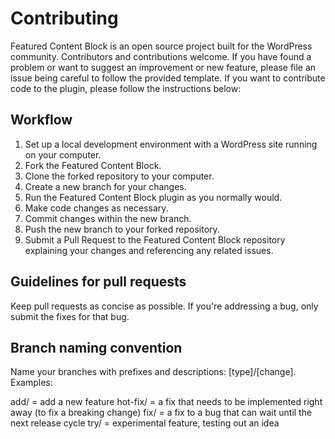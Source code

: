 # Contributing

Featured Content Block is an open source project built for the WordPress community. Contributors and contributions welcome. If you have found a problem or want to suggest an improvement or new feature, please file an issue being careful to follow the provided template. If you want to contribute code to the plugin, please follow the instructions below:

## Workflow
1. Set up a local development environment with a WordPress site running on your computer.
1. Fork the Featured Content Block.
1. Clone the forked repository to your computer.
1. Create a new branch for your changes.
1. Run the Featured Content Block plugin as you normally would.
1. Make code changes as necessary.
1. Commit changes within the new branch.
1. Push the new branch to your forked repository.
1. Submit a Pull Request to the Featured Content Block repository explaining your changes and referencing any related issues.

## Guidelines for pull requests
Keep pull requests as concise as possible. If you're addressing a bug, only submit the fixes for that bug.

## Branch naming convention
Name your branches with prefixes and descriptions: [type]/[change]. Examples:

add/ = add a new feature
hot-fix/ = a fix that needs to be implemented right away (to fix a breaking change)
fix/ = a fix to a bug that can wait until the next release cycle
try/ = experimental feature, testing out an idea
